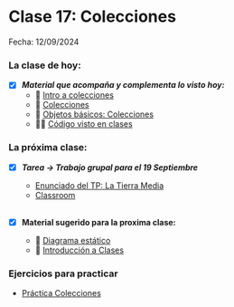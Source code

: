 # Clase 17: Colecciones 
Fecha: 12/09/2024

### La clase de hoy:
- [x] ***Material que acompaña y complementa lo visto hoy:***
  - 📄 [Intro a colecciones](https://wiki.uqbar.org/wiki/articles/intro-a-colecciones.html)
  - 📄 [Colecciones](https://www.wollok.org/documentation/collections/)
  - 📄 [Objetos básicos: Colecciones](https://docs.google.com/document/d/1MLbx1Fxt7I_uVg6Yv9hYfIu2IIbUQqqICbOM3s969D8/edit)
  - 🧑‍💻 [Código visto en clases](https://github.com/wollok/capyGame)
     <br>

### La próxima clase:
 - [x] ***Tarea -> Trabajo grupal para el 19 Septiembre***
    - [Enunciado del TP: La Tierra Media](https://docs.google.com/document/d/1S0OYbXEsyNDlcp0kqjiJmr3jUEOcKJToe0p5KeKOVXQ/edit#heading=h.h636er2gpslw)
    - [Classroom](https://classroom.github.com/a/O3EOhkbw) 
       
     <br>
 - [x] **Material sugerido para la proxima clase:**
     - 📄 [Diagrama estático](https://docs.google.com/document/d/1K3A5kSZHZH7QmPHAQ-Hwt_t_5OKweeeaqF670DLS9Y0/edit)
     - 📄 [Introducción a Clases](https://docs.google.com/document/d/1Dgq_PfCbJHO1M7dXe-vGXtj4mbEUWlYhfvQ2i0RWOsk/edit#heading=h.pxs1kdde2egc)

### Ejercicios para practicar
  - [Práctica Colecciones](https://docs.google.com/document/d/1YNQz0vFd0vCVqWrsHSH51AvmQ_63iK8MKXR021LGTiw/edit?usp=drive_link)
